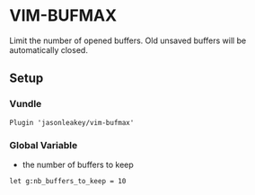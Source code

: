 # VIM-BUFMAX
Limit the number of opened buffers. Old unsaved buffers will be automatically closed.

## Setup
### Vundle
```
Plugin 'jasonleakey/vim-bufmax'
```

### Global Variable
- the number of buffers to keep 
```
let g:nb_buffers_to_keep = 10
```
